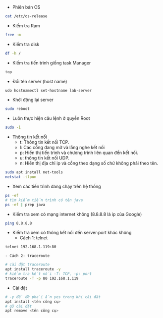 - Phiên bản OS

``` sh
cat /etc/os-release
```

- Kiểm tra Ram

``` sh
free -m
```

- Kiểm tra disk

``` sh
df -h /
```

- Kiểm tra tiến trình giống task Manager

``` sh
top
```

- Đổi tên server (host name)

``` sh
udo hostnamectl set-hostname lab-server
```

- Khởi động lại server

``` sh
sudo reboot
```

- Luôn thực hiện câu lệnh ở quyền Root
``` sh
sudo -i
```

- Thông tin kết nối
    - t: Thông tin kết nối TCP.
    - l: Các cổng đang mở và lắng nghe kết nối
    - p: Hiển thị tiến trình và chương trình liên quan đến kết nối.
    - u: thông tin kết nối UDP.
    - n: Hiển thị địa chỉ ip và cổng theo dạng số chứ không phải theo tên.

``` sh
sudo apt install net-tools
netstat -tlpun
```

- Xem các tiến trình đang chạy trên hệ thống

``` sh
ps -ef
# tìm kiếm tiến trình có tên java
ps -ef | prep java
```

- Kiểm tra xem có mạng internet không (8.8.8.8 là ip của Google)

``` sh
ping 8.8.8.8
```

- Kiểm tra xem có thông kết nối đến server:port khác không
  - Cách 1: telnet

``` sh
telnet 192.168.1.119:80
```

    - Cách 2: traceroute

``` sh
# cài đặt traceroute
apt install traceroute -y
# kiểm tra kết nối -T: TCP, -p: port
traceroute -T -p 80 192.168.1.119
```

- Cài đặt

``` sh
# -y để đỡ phải ấn yes trong khi cài đặt
apt install <tên công cụ>
# gỡ cài đặt
apt remove <tên công cụ>
```
